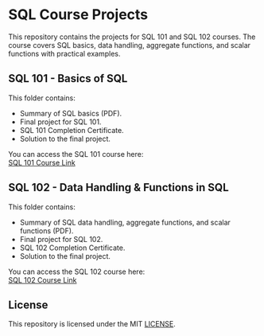 # SQL Course Projects

This repository contains the projects for SQL 101 and SQL 102 courses. The course covers SQL basics, data handling, aggregate functions, and scalar functions with practical examples.

## SQL 101 - Basics of SQL
This folder contains:
- Summary of SQL basics (PDF).
- Final project for SQL 101.
- SQL 101 Completion Certificate.
- Solution to the final project.

You can access the SQL 101 course here:  
[SQL 101 Course Link](https://satr.codes/course/8194df0c-6b14-4863-94e1-585a66aa3aa3/view)

## SQL 102 - Data Handling & Functions in SQL
This folder contains:
- Summary of SQL data handling, aggregate functions, and scalar functions (PDF).
- Final project for SQL 102.
- SQL 102 Completion Certificate.
- Solution to the final project.

You can access the SQL 102 course here:  
[SQL 102 Course Link](https://satr.codes/course/677a2f2f-f860-4026-87e0-beebb4a79cea/view)

## License
This repository is licensed under the MIT [LICENSE](https://github.com/salahsaeed19/SQL_Courses_Satr?tab=License-1-ov-file).

